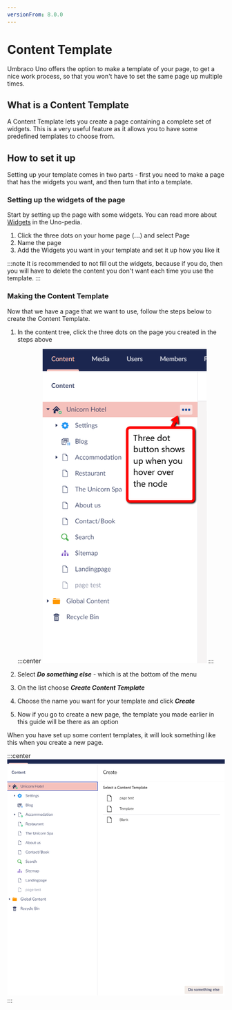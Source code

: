 ```yaml
---
versionFrom: 8.0.0
---
```


# Content Template

Umbraco Uno offers the option to make a template of your page, to get a nice work process, so that you won't have to set the same page up multiple times.

## What is a Content Template

A Content Template lets you create a page containing a complete set of widgets.
This is a very useful feature as it allows you to have some predefined templates to choose from.

## How to set it up

Setting up your template comes in two parts - first you need to make a page that has the widgets you want, and then turn that into a template.

### Setting up the widgets of the page

Start by setting up the page with some widgets.
You can read more about [Widgets](../../Widgets) in the Uno-pedia.

1. Click the three dots on your home page (**...**) and select Page
2. Name the page
3. Add the Widgets you want in your template and set it up how you like it

:::note
It is recommended to not fill out the widgets, because if you do, then you will have to delete the content you don't want each time you use the template.
:::

### Making the Content Template

Now that we have a page that we want to use, follow the steps below to create the Content Template.

1. In the content tree, click the three dots on the page you created in the steps above

    :::center
    ![Three dots icon](images/Three-Dots.png)
    :::

2. Select ***Do something else*** - which is at the bottom of the menu
3. On the list choose ***Create Content Template***
4. Choose the name you want for your template and click ***Create***
5. Now if you go to create a new page, the template you made earlier in this guide will be there as an option

When you have set up some content templates, it will look something like this when you create a new page.

:::center
![Multiple content templates](images/Content-Templates.png)
:::

